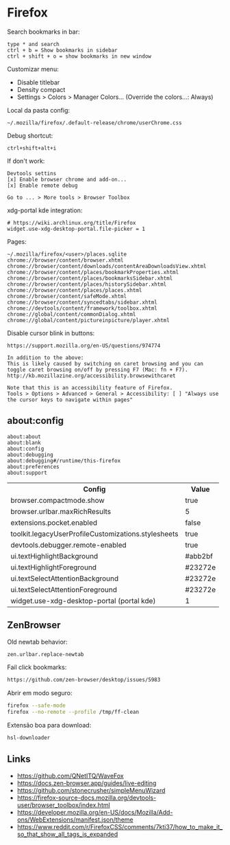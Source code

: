 # Firefox

Search bookmarks in bar:

```
type * and search
ctrl + b = Show bookmarks in sidebar
ctrl + shift + o = show bookmarks in new window
```

Customizar menu:

- Disable titlebar
- Density compact
- Settings > Colors > Manager Colors... (Override the colors...: Always)

Local da pasta config:

```
~/.mozilla/firefox/.default-release/chrome/userChrome.css
```

Debug shortcut:

```
ctrl+shift+alt+i
```

If don't work:

```
Devtools settins
[x] Enable browser chrome and add-on...
[x] Enable remote debug

Go to ... > More tools > Browser Toolbox
```

xdg-portal kde integration:

```
# https://wiki.archlinux.org/title/Firefox
widget.use-xdg-desktop-portal.file-picker = 1
```

Pages:

```
~/.mozilla/firefox/<user>/places.sqlite
chrome://browser/content/browser.xhtml
chrome://browser/content/downloads/contentAreaDownloadsView.xhtml
chrome://browser/content/places/bookmarkProperties.xhtml
chrome://browser/content/places/bookmarksSidebar.xhtml
chrome://browser/content/places/historySidebar.xhtml
chrome://browser/content/places/places.xhtml
chrome://browser/content/safeMode.xhtml
chrome://browser/content/syncedtabs/sidebar.xhtml
chrome://devtools/content/framework/toolbox.xhtml
chrome://global/content/commonDialog.xhtml
chrome://global/content/pictureinpicture/player.xhtml
```

Disable cursor blink in buttons:

```
https://support.mozilla.org/en-US/questions/974774

In addition to the above:
This is likely caused by switching on caret browsing and you can toggle caret browsing on/off by pressing F7 (Mac: fn + F7).
http://kb.mozillazine.org/accessibility.browsewithcaret

Note that this is an accessibility feature of Firefox.
Tools > Options > Advanced > General > Accessibility: [ ] "Always use the cursor keys to navigate within pages"
```

## about:config

```
about:about
about:blank
about:config
about:debugging
about:debugging#/runtime/this-firefox
about:preferences
about:support
```

<table>
  <tr>
    <th>Config</th>
    <th>Value</th>
  </tr>
  <tr>
    <td>browser.compactmode.show</td>
    <td>true</td>
  </tr>
  <tr>
    <td>browser.urlbar.maxRichResults</td>
    <td>5</td>
  </tr>
  <tr>
    <td>extensions.pocket.enabled</td>
    <td>false</td>
  </tr>
  <tr>
    <td>toolkit.legacyUserProfileCustomizations.stylesheets</td>
    <td>true</td>
  </tr>
  <tr>
    <td>devtools.debugger.remote-enabled</td>
    <td>true</td>
  </tr>
  <tr>
    <td>ui.textHighlightBackground</td>
    <td>#abb2bf</td>
  </tr>
  <tr>
    <td>ui.textHighlightForeground</td>
    <td>#23272e</td>
  </tr>
    <td>ui.textSelectAttentionBackground</td>
    <td>#23272e</td>
  </tr>
    <td>ui.textSelectAttentionForeground</td>
    <td>#23272e</td>
  </tr>
  <tr>
    <td>widget.use-xdg-desktop-portal (portal kde)</td>
    <td>1</td>
  </tr>
</table>

## ZenBrowser

Old newtab behavior:

```bash
zen.urlbar.replace-newtab
```

Fail click bookmarks:

```bash
https://github.com/zen-browser/desktop/issues/5983
```

Abrir em modo seguro:

```bash
firefox --safe-mode
firefox --no-remote --profile /tmp/ff-clean
```

Extensão boa para download:

```bash
hsl-downloader
```

## Links

- https://github.com/QNetITQ/WaveFox
- https://docs.zen-browser.app/guides/live-editing
- https://github.com/stonecrusher/simpleMenuWizard
- https://firefox-source-docs.mozilla.org/devtools-user/browser_toolbox/index.html
- https://developer.mozilla.org/en-US/docs/Mozilla/Add-ons/WebExtensions/manifest.json/theme
- https://www.reddit.com/r/FirefoxCSS/comments/7kti37/how_to_make_it_so_that_show_all_tags_is_expanded
